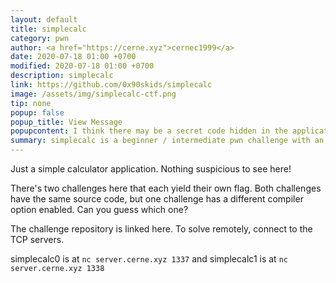 ```yaml
---
layout: default
title: simplecalc
category: pwn
author: <a href="https://cerne.xyz">cernec1999</a>
date: 2020-07-18 01:00 +0700
modified: 2020-07-18 01:00 +0700
description: simplecalc
link: https://github.com/0x90skids/simplecalc
image: /assets/img/simplecalc-ctf.png
tip: none
popup: false 
popup_title: View Message
popupcontent: I think there may be a secret code hidden in the application... I wonder what it does?
summary: simplecalc is a beginner / intermediate pwn challenge with an emphasis on binary exploitation.
---
```

Just a simple calculator application. Nothing suspicious to see here!

There's two challenges here that each yield their own flag. Both challenges have the same source code, but one challenge has a different compiler option enabled. Can you guess which one?

The challenge repository is linked here. To solve remotely, connect to the TCP servers.

simplecalc0 is at ```nc server.cerne.xyz 1337``` and simplecalc1 is at ```nc server.cerne.xyz 1338```